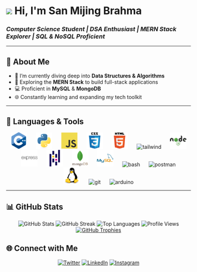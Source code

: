# <img src="https://media.giphy.com/media/hvRJCLFzcasrR4ia7z/giphy.gif" width="30px"/> Hi, I'm San Mijing Brahma
### *Computer Science Student | DSA Enthusiast | MERN Stack Explorer | SQL & NoSQL Proficient*

---

## 💼 About Me
- 🔭 I’m currently diving deep into **Data Structures & Algorithms**
- 🌱 Exploring the **MERN Stack** to build full-stack applications
- 💻 Proficient in **MySQL** & **MongoDB**
- 🌐 Constantly learning and expanding my tech toolkit

---

## 🚀 Languages & Tools

<p align="center">
  <img src="https://raw.githubusercontent.com/devicons/devicon/master/icons/cplusplus/cplusplus-original.svg" alt="cplusplus" width="45" height="45" style="margin: 0 10px; animation: pulse 1.5s infinite;" />
  <img src="https://raw.githubusercontent.com/devicons/devicon/master/icons/python/python-original.svg" alt="python" width="45" height="45" style="margin: 0 10px; animation: pulse 1.5s infinite;" />
  <img src="https://raw.githubusercontent.com/devicons/devicon/master/icons/javascript/javascript-original.svg" alt="javascript" width="45" height="45" style="margin: 0 10px; animation: pulse 1.5s infinite;" />
  <img src="https://raw.githubusercontent.com/devicons/devicon/master/icons/css3/css3-original-wordmark.svg" alt="css3" width="45" height="45" style="margin: 0 10px; animation: pulse 1.5s infinite;" />
  <img src="https://raw.githubusercontent.com/devicons/devicon/master/icons/html5/html5-original-wordmark.svg" alt="html5" width="45" height="45" style="margin: 0 10px; animation: pulse 1.5s infinite;" />
  <img src="https://www.vectorlogo.zone/logos/tailwindcss/tailwindcss-icon.svg" alt="tailwind" width="45" height="45" style="margin: 0 10px; animation: pulse 1.5s infinite;" />
  <img src="https://raw.githubusercontent.com/devicons/devicon/master/icons/nodejs/nodejs-original-wordmark.svg" alt="nodejs" width="45" height="45" style="margin: 0 10px; animation: pulse 1.5s infinite;" />
  <img src="https://raw.githubusercontent.com/devicons/devicon/master/icons/express/express-original-wordmark.svg" alt="express" width="45" height="45" style="margin: 0 10px; animation: pulse 1.5s infinite;" />
  <img src="https://raw.githubusercontent.com/devicons/devicon/master/icons/pandas/pandas-original.svg" alt="pandas" width="45" height="45" style="margin: 0 10px; animation: pulse 1.5s infinite;" />
  <img src="https://raw.githubusercontent.com/devicons/devicon/master/icons/mongodb/mongodb-original-wordmark.svg" alt="mongodb" width="45" height="45" style="margin: 0 10px; animation: pulse 1.5s infinite;" />
  <img src="https://raw.githubusercontent.com/devicons/devicon/master/icons/mysql/mysql-original-wordmark.svg" alt="mysql" width="45" height="45" style="margin: 0 10px; animation: pulse 1.5s infinite;" />
  <img src="https://www.vectorlogo.zone/logos/gnu_bash/gnu_bash-icon.svg" alt="bash" width="45" height="45" style="margin: 0 10px; animation: pulse 1.5s infinite;" />
  <img src="https://www.vectorlogo.zone/logos/getpostman/getpostman-icon.svg" alt="postman" width="45" height="45" style="margin: 0 10px; animation: pulse 1.5s infinite;" />
  <img src="https://raw.githubusercontent.com/devicons/devicon/master/icons/linux/linux-original.svg" alt="linux" width="45" height="45" style="margin: 0 10px; animation: pulse 1.5s infinite;" />
  <img src="https://www.vectorlogo.zone/logos/git-scm/git-scm-icon.svg" alt="git" width="45" height="45" style="margin: 0 10px; animation: pulse 1.5s infinite;" />
  <img src="https://cdn.worldvectorlogo.com/logos/arduino-1.svg" alt="arduino" width="45" height="45" style="margin: 0 10px; animation: pulse 1.5s infinite;" />
</p>

---

## 📊 GitHub Stats

<div align="center">
  <!-- GitHub Stats Card with Custom Theme -->
  <img src="https://github-readme-stats.vercel.app/api?username=sanmijingbrahma&show_icons=true&include_all_commits=true&count_private=true&theme=algolia&hide_border=true&border_radius=15" alt="GitHub Stats" width="48%" />

  <!-- GitHub Streak Stats -->
  <img src="https://github-readme-streak-stats.herokuapp.com/?user=sanmijingbrahma&theme=algolia&hide_border=true&border_radius=15" alt="GitHub Streak" width="48%" />

  <!-- Top Languages Card -->
  <img src="https://github-readme-stats.vercel.app/api/top-langs?username=sanmijingbrahma&langs_count=8&layout=compact&theme=algolia&hide_border=true&border_radius=15" alt="Top Languages" width="48%" />

  <!-- GitHub Profile Views Badge -->
  <img src="https://komarev.com/ghpvc/?username=sanmijingbrahma&label=Profile%20views&color=blue&style=for-the-badge" alt="Profile Views" />

  <!-- Github Trophies -->
  <a href="https://github.com/ryo-ma/github-profile-trophy">
    <img src="https://github-profile-trophy.vercel.app/?username=sanmijingbrahma&theme=algolia&no-frame=true&margin-w=10" alt="GitHub Trophies" width="100%" />
  </a>
</div>



## 🌐 Connect with Me

<p align="center">
  <a href="https://twitter.com/@San_Mijing" target="_blank"><img src="https://img.shields.io/badge/Twitter-%230f1419?style=for-the-badge&logo=twitter&logoColor=white" alt="Twitter"/></a>
  <a href="https://www.linkedin.com/in/san-mijing-brahma" target="_blank"><img src="https://img.shields.io/badge/LinkedIn-%230a77b6?style=for-the-badge&logo=linkedin&logoColor=white" alt="LinkedIn"/></a>
  <a href="https://www.instagram.com/sanji_brahma" target="_blank"><img src="https://img.shields.io/badge/Instagram-%23F35369?style=for-the-badge&logo=instagram&logoColor=white" alt="Instagram"/></a>
</p>
